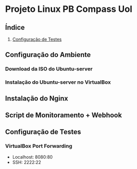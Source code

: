 # Projeto Linux PB Compass Uol

## Índice

1. [Configuração de Testes](#configuracao-de-testes)

## Configuração do Ambiente

### Download da ISO do Ubuntu-server

### Instalação do Ubuntu-server no VirtualBox

## Instalação do Nginx

## Script de Monitoramento + Webhook

## Configuração de Testes

### VirtualBox Port Forwarding

- Localhost: 8080:80
- SSH: 2222:22

